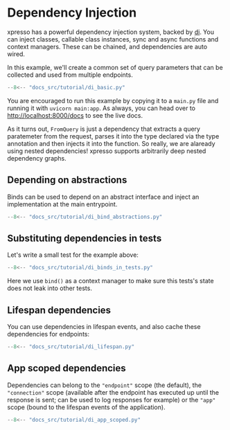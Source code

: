 # Dependency Injection

xpresso has a powerful dependency injection system, backed by [di].
You can inject classes, callable class instances, sync and async functions and context managers.
These can be chained, and dependencies are auto wired.

In this example, we'll create a common set of query parameters that can be collected and used from multiple endpoints.

```python
--8<-- "docs_src/tutorial/di_basic.py"
```

You are encouraged to run this example by copying it to a `main.py` file and running it with `uvicorn main:app`.
As always, you can head over to [http://localhost:8000/docs](http://localhost:8000/docs) to see the live docs.

As it turns out, `FromQuery` is just a dependency that extracts a query paratemeter from the request, parses it into the type declared via the type annotation and then injects it into the function.
So really, we are alaready using nested dependencies!
xpresso supports arbitrarily deep nested dependency graphs.

## Depending on abstractions

Binds can be used to depend on an abstract interface and inject an implementation at the main entrypoint.

```python
--8<-- "docs_src/tutorial/di_bind_abstractions.py"
```

## Substituting dependencies in tests

Let's write a small test for the example above:

```python
--8<-- "docs_src/tutorial/di_binds_in_tests.py"
```

Here we use `bind()` as a context manager to make sure this tests's state does not leak into other tests.

## Lifespan dependencies

You can use dependencies in lifespan events, and also cache these dependencies for endpoints:

```python
--8<-- "docs_src/tutorial/di_lifespan.py"
```

## App scoped dependencies

Dependencies can belong to the `"endpoint"` scope (the default), the `"connection"` scope (available after the endpoint has executed up until the response is sent; can be used to log responses for example) or the `"app"` scope (bound to the lifespan events of the application).

```python
--8<-- "docs_src/tutorial/di_app_scoped.py"
```

[di]: https://github.com/adriangb/di
